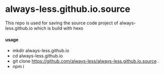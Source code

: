 # always-less.github.io.source
This repo is used for saving the source code project of always-less.github.io which is build with hexo

#### usage
- mkdir always-less.github.io
- cd always-less.github.io
- git clone https://github.com/always-less/always-less.github.io.source .
- npm i